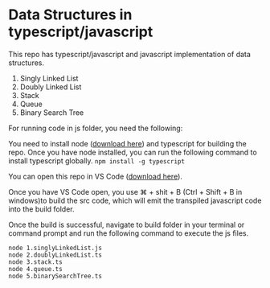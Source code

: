 # Data Structures in typescript/javascript

This repo has typescript/javascript and javascript implementation of data structures.

1. Singly Linked List
2. Doubly Linked List
3. Stack
4. Queue
5. Binary Search Tree


For running code in js folder, you need the following:

You need to install node ([download here](https://nodejs.org/en/download/)) and typescript for building the repo.
Once you have node installed, you can run the following command to install typescript globally.
    `npm install -g typescript`

You can open this repo in VS Code ([download here](https://code.visualstudio.com/download)).

Once you have VS Code open, you use ⌘ + shit + B (Ctrl + Shift + B in windows)to build the src code, which will emit the transpiled javascript code into the build folder.

Once the build is successful, navigate to build folder in your terminal or command prompt and run the following command to execute the js files.

```
node 1.singlyLinkedList.js
node 2.doublyLinkedList.ts
node 3.stack.ts
node 4.queue.ts
node 5.binarySearchTree.ts
```
